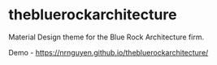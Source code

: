 # thebluerockarchitecture
Material Design theme for the Blue Rock Architecture firm.

Demo - https://nrnguyen.github.io/thebluerockarchitecture/
